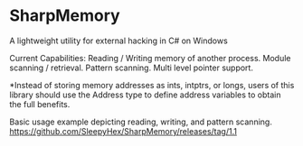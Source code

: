 # SharpMemory
A lightweight utility for external hacking in C# on Windows


Current Capabilities:
Reading / Writing memory of another process.
Module scanning / retrieval.
Pattern scanning.
Multi level pointer support.

*Instead of storing memory addresses as ints, intptrs, or longs, users of this library should use the Address type to define address variables to obtain the full benefits.


Basic usage example depicting reading, writing, and pattern scanning.
https://github.com/SleepyHex/SharpMemory/releases/tag/1.1
